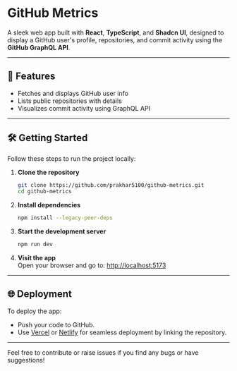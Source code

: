 # GitHub Metrics

A sleek web app built with **React**, **TypeScript**, and **Shadcn UI**, designed to display a GitHub user's profile, repositories, and commit activity using the **GitHub GraphQL API**.

---

## 🚀 Features

- Fetches and displays GitHub user info
- Lists public repositories with details
- Visualizes commit activity using GraphQL API

---

## 🛠️ Getting Started

Follow these steps to run the project locally:

1. **Clone the repository**
   ```bash
   git clone https://github.com/prakhar5100/github-metrics.git
   cd github-metrics
   ```

2. **Install dependencies**
   ```bash
   npm install --legacy-peer-deps
   ```

3. **Start the development server**
   ```bash
   npm run dev
   ```

4. **Visit the app**  
   Open your browser and go to: [http://localhost:5173](http://localhost:5173)

---

## 🌐 Deployment

To deploy the app:

- Push your code to GitHub.
- Use [Vercel](https://vercel.com/) or [Netlify](https://www.netlify.com/) for seamless deployment by linking the repository.

---

Feel free to contribute or raise issues if you find any bugs or have suggestions!

